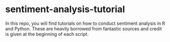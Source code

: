 # sentiment-analysis-tutorial

In this repo, you will find tutorials on how to conduct sentiment analysis in
R and Python. These are heavily borrowed from fantastic sources and credit is
given at the beginning of each script.
